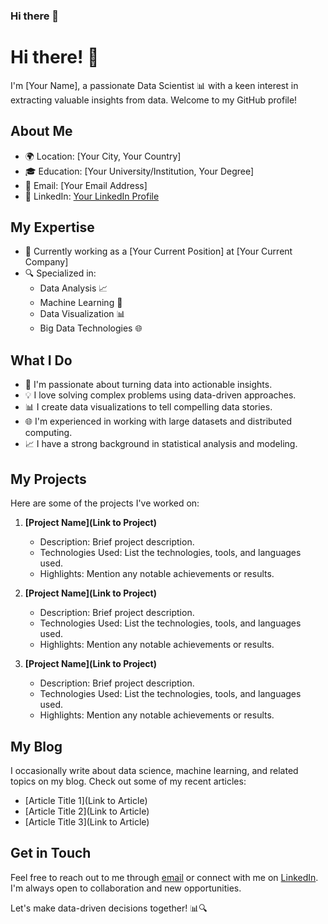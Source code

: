 ### Hi there 👋

# Hi there! 👋

I'm [Your Name], a passionate Data Scientist 📊 with a keen interest in extracting valuable insights from data. Welcome to my GitHub profile!

## About Me

- 🌍 Location: [Your City, Your Country]
- 🎓 Education: [Your University/Institution, Your Degree]
- 📧 Email: [Your Email Address]
- 📆 LinkedIn: [Your LinkedIn Profile](https://www.linkedin.com/in/yourusername/)

## My Expertise

- 💼 Currently working as a [Your Current Position] at [Your Current Company]
- 🔍 Specialized in:
  - Data Analysis 📈
  - Machine Learning 🤖
  - Data Visualization 📊
  - Big Data Technologies 🌐

## What I Do

- 🚀 I'm passionate about turning data into actionable insights.
- 💡 I love solving complex problems using data-driven approaches.
- 📊 I create data visualizations to tell compelling data stories.
- 🌐 I'm experienced in working with large datasets and distributed computing.
- 📈 I have a strong background in statistical analysis and modeling.

## My Projects

Here are some of the projects I've worked on:

1. **[Project Name](Link to Project)**
   - Description: Brief project description.
   - Technologies Used: List the technologies, tools, and languages used.
   - Highlights: Mention any notable achievements or results.

2. **[Project Name](Link to Project)**
   - Description: Brief project description.
   - Technologies Used: List the technologies, tools, and languages used.
   - Highlights: Mention any notable achievements or results.

3. **[Project Name](Link to Project)**
   - Description: Brief project description.
   - Technologies Used: List the technologies, tools, and languages used.
   - Highlights: Mention any notable achievements or results.

## My Blog

I occasionally write about data science, machine learning, and related topics on my blog. Check out some of my recent articles:

- [Article Title 1](Link to Article)
- [Article Title 2](Link to Article)
- [Article Title 3](Link to Article)

## Get in Touch

Feel free to reach out to me through [email](mailto:youremail@example.com) or connect with me on [LinkedIn](https://www.linkedin.com/in/yourusername/). I'm always open to collaboration and new opportunities.

Let's make data-driven decisions together! 📊🔍



<!--
**pparkitn/pparkitn** is a ✨ _special_ ✨ repository because its `README.md` (this file) appears on your GitHub profile.

Here are some ideas to get you started:

- 🔭 I’m currently working on ...
- 🌱 I’m currently learning ...
- 👯 I’m looking to collaborate on ...
- 🤔 I’m looking for help with ...
- 💬 Ask me about ...
- 📫 How to reach me: ...
- 😄 Pronouns: ...
- ⚡ Fun fact: ...
-->

